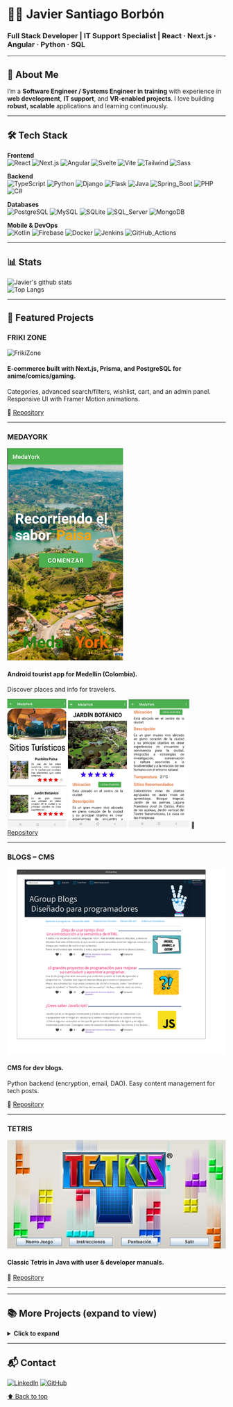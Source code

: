 # 👨‍💻 Javier Santiago Borbón  
### Full Stack Developer | IT Support Specialist | React · Next.js · Angular · Python · SQL

---

## 🌟 About Me
I’m a **Software Engineer / Systems Engineer in training** with experience in **web development**, **IT support**, and **VR-enabled projects**. I love building **robust, scalable** applications and learning continuously.

---

## 🛠️ Tech Stack

**Frontend**  
![React](https://img.shields.io/badge/React-20232A?style=for-the-badge&logo=react&logoColor=61DAFB)
![Next.js](https://img.shields.io/badge/Next.js-000?style=for-the-badge&logo=nextdotjs&logoColor=white)
![Angular](https://img.shields.io/badge/Angular-DD0031?style=for-the-badge&logo=angular&logoColor=white)
![Svelte](https://img.shields.io/badge/Svelte-FF3E00?style=for-the-badge&logo=svelte&logoColor=white)
![Vite](https://img.shields.io/badge/Vite-646CFF?style=for-the-badge&logo=vite&logoColor=white)
![Tailwind](https://img.shields.io/badge/Tailwind-38B2AC?style=for-the-badge&logo=tailwind-css&logoColor=white)
![Sass](https://img.shields.io/badge/Sass-CC6699?style=for-the-badge&logo=sass&logoColor=white)

**Backend**  
![TypeScript](https://img.shields.io/badge/TypeScript-3178C6?style=for-the-badge&logo=typescript&logoColor=white)
![Python](https://img.shields.io/badge/Python-3776AB?style=for-the-badge&logo=python&logoColor=white)
![Django](https://img.shields.io/badge/Django-092E20?style=for-the-badge&logo=django&logoColor=white)
![Flask](https://img.shields.io/badge/Flask-000?style=for-the-badge&logo=flask&logoColor=white)
![Java](https://img.shields.io/badge/Java-ED8B00?style=for-the-badge&logo=openjdk&logoColor=white)
![Spring_Boot](https://img.shields.io/badge/Spring_Boot-6DB33F?style=for-the-badge&logo=springboot&logoColor=white)
![PHP](https://img.shields.io/badge/PHP-777BB4?style=for-the-badge&logo=php&logoColor=white)
![C#](https://img.shields.io/badge/C%23-239120?style=for-the-badge&logo=c-sharp&logoColor=white)

**Databases**  
![PostgreSQL](https://img.shields.io/badge/PostgreSQL-316192?style=for-the-badge&logo=postgresql&logoColor=white)
![MySQL](https://img.shields.io/badge/MySQL-4479A1?style=for-the-badge&logo=mysql&logoColor=white)
![SQLite](https://img.shields.io/badge/SQLite-003B57?style=for-the-badge&logo=sqlite&logoColor=white)
![SQL_Server](https://img.shields.io/badge/SQL_Server-CC2927?style=for-the-badge&logo=microsoftsqlserver&logoColor=white)
![MongoDB](https://img.shields.io/badge/MongoDB-4EA94B?style=for-the-badge&logo=mongodb&logoColor=white)

**Mobile & DevOps**  
![Kotlin](https://img.shields.io/badge/Kotlin-0095D5?style=for-the-badge&logo=kotlin&logoColor=white)
![Firebase](https://img.shields.io/badge/Firebase-FFCA28?style=for-the-badge&logo=firebase&logoColor=black)
![Docker](https://img.shields.io/badge/Docker-2496ED?style=for-the-badge&logo=docker&logoColor=white)
![Jenkins](https://img.shields.io/badge/Jenkins-D24939?style=for-the-badge&logo=jenkins&logoColor=white)
![GitHub_Actions](https://img.shields.io/badge/GitHub_Actions-2088FF?style=for-the-badge&logo=githubactions&logoColor=white)

---

## 📊 Stats

![Javier's github stats](https://github-readme-stats.vercel.app/api?username=jsborbon&show_icons=true&theme=tokyonight&count_private=true)  
![Top Langs](https://github-readme-stats.vercel.app/api/top-langs/?username=Jsborbon&langs_count=10&layout=compact&theme=tokyonight&count_private=true)

---

## 🚀 Featured Projects

### **FRIKI ZONE**
<img src="images/FrikiZone.png" title="FrikiZone" alt="FrikiZone">
<h4>E-commerce built with Next.js, Prisma, and PostgreSQL for anime/comics/gaming.</h4>
<p>Categories, advanced search/filters, wishlist, cart, and an admin panel. Responsive UI with Framer Motion animations.</p>
🔗 <a href="https://github.com/jsborbon/friki-shop">Repository</a>
<hr>

### **MEDAYORK**
<img src="images/Medayork.png" title="Medayork" alt="Medayork">
<h4>Android tourist app for Medellín (Colombia).</h4>
<p>Discover places and info for travelers.</p>
<img src="images/Medayork2.png" width="27%" alt="Medayork screen 2">
<img src="images/Medayork3.png" width="27%" alt="Medayork screen 3">
<img src="images/Medayork4.png" width="27.8%" alt="Medayork screen 4">
🔗 <a href="https://github.com/MedaYork/MedaYork">Repository</a>
<hr>

### **BLOGS – CMS**
<img src="images/Blog.png" title="Blog" alt="Blog">
<h4>CMS for dev blogs.</h4>
<p>Python backend (encryption, email, DAO). Easy content management for tech posts.</p>
🔗 <a href="https://github.com/VelasquezDaniel/Grupo-A---Gestion-blogs-">Repository</a>
<hr>

### **TETRIS**
<img src="images/Tetris.png" title="Tetris" alt="Tetris">
<h4>Classic Tetris in Java with user & developer manuals.</h4>
🔗 <a href="https://github.com/jsborbon/Tetris">Repository</a>
<hr>

---

## 📚 More Projects (expand to view)
<details>
<summary><strong>Click to expand</strong></summary>

### **SLIDESHOW**
<img src="images/Slideshow.png" title="Slideshow" alt="Slideshow">
<h4>Image viewer fed by Wikipedia API.</h4>
<p>Controls for next/prev and pause auto-play.</p>
🔗 <a href="https://github.com/jsborbon/Visor-Imagenes">Repository</a>
<hr>

### **RITUALS**
<img src="images/Rituals.png" title="Rituals" alt="Rituals Website Copy">
<h4>Rituals.com website clone using HTML & CSS.</h4>
🔗 <a href="https://github.com/jsborbon/Rituals">Repository</a>
<hr>

### **CAMP COST CALCULATOR**
<img src="images/CostCalculator.png" title="CostCalculator" alt="Camp cost calculator">
<h4>Calculator for total stay cost by season, days, items, and quantities.</h4>
🔗 <a href="https://github.com/jsborbon/Camping-Presupuesto">Repository</a>
<hr>

### **TIC TAC TOE**
<img src="images/Tic tac toe.png" title="Tic tac toe" alt="Tic tac toe">
<h4>Tic Tac Toe in Java.</h4>
🔗 <a href="https://github.com/jsborbon/Triqui">Repository</a>
<hr>

### **ROBOTIC ARM**
<img src="images/Robotic Arm.png" title="Robotic Arm" alt="Robotic Arm">
<h4>3D robotic arm with controllable joints; shows axes coordinates.</h4>
🔗 <a href="https://github.com/jsborbon/Simulacion-Brazo-Robotico">Repository</a>
<hr>

### **CALCULATOR WITH NUMBER BASE CONVERSION**
<img src="images/CalculatorNumberBase.png" title="Calculator Number Base" alt="Calculator Number Base">
<h4>Operate with numbers from different bases.</h4>
🔗 <a href="https://github.com/jsborbon/Calculadora-diferentes-bases">Repository</a>
<hr>

### **CALCULATOR**
<img src="images/Calculator.png" title="Calculator" alt="Calculator">
<h4>Basic Java calculator.</h4>
🔗 <a href="https://github.com/jsborbon/Calculadora">Repository</a>
<hr>

</details>

---

## 📬 Contact
[![LinkedIn](https://img.shields.io/badge/LinkedIn-0077B5?style=for-the-badge&logo=linkedin&logoColor=white)](https://www.linkedin.com/in/jsborbon/)
[![GitHub](https://img.shields.io/badge/GitHub-100000?style=for-the-badge&logo=github&logoColor=white)](https://github.com/jsborbon)

[⬆ Back to top](#-javier-santiago-borbón)
